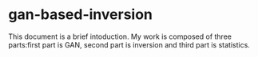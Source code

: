 # gan-based-inversion

This document is a brief intoduction.
My work is composed of three parts:first part is GAN, second part is inversion and third part is statistics.
